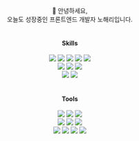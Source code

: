 <div align='center'>
 
<!-- ![header](https://capsule-render.vercel.app/api?type=waving&color=auto&height=250&section=header&text=YES!%20HAERi&fontSize=45&fontColor=232F3E) -->
 
 <br />
 👋 안녕하세요, <br />
 오늘도 성장중인 프론트엔드 개발자 노해리입니다.
 <br />
 <br />

<!--
**yesharry/yesharry** is a ✨ _special_ ✨ repository because its `README.md` (this file) appears on your GitHub profile.

Here are some ideas to get you started:

- 🔭 I’m currently working on ...
- 🌱 I’m currently learning ...
- 👯 I’m looking to collaborate on ...
- 🤔 I’m looking for help with ...
- 💬 Ask me about ...
- 📫 How to reach me: ...
- 😄 Pronouns: ...
- ⚡ Fun fact: ...
-->


#### Skills
 <img src="https://img.shields.io/badge/HTML5-E34F26?style=flat&logo=HTML5&logoColor=white"/> 
 <img src="https://img.shields.io/badge/CSS3-1572B6?style=flat&logo=CSS3&logoColor=white"/> 
 <img src="https://img.shields.io/badge/JavaScript-F7DF1E?style=flat&logo=JavaScript&logoColor=black"/> 
 <img src="https://img.shields.io/badge/TypeScript-3178C6?style=flat&logo=TypeScript&logoColor=white"/> 
 <img src="https://img.shields.io/badge/React-61DAFB?style=flat&logo=React&logoColor=black"/> 
 <br /> 
 <img src="https://img.shields.io/badge/Sass-CC6699?style=flat&logo=Sass&logoColor=white"/> 
 <img src="https://img.shields.io/badge/Styled Components-DB7093?style=flat&logo=Styled-Components&logoColor=white"/> 
 <img src="https://img.shields.io/badge/Tailwind CSS-06B6D4?style=flat&logo=Tailwind CSS&logoColor=white"/>
<!--  <img src="https://img.shields.io/badge/Prettier-F7B93E?style=flat&logo=Prettier&logoColor=black"/> -->
<!--  <img src="https://img.shields.io/badge/ESLint-4B32C3?style=flat&logo=ESLint&logoColor=white"/> -->
 <br />
<!--  <img src="https://img.shields.io/badge/Axios-5A29E4?style=flat&logo=Axios&logoColor=white"/> -->
 <img src="https://img.shields.io/badge/npm-CB3837?style=flat&logo=npm&logoColor=white"/>
 <img src="https://img.shields.io/badge/yarn-2C8EBB?style=flat&logo=yarn&logoColor=white"/>

 <br />
 <br />
 
#### Tools
 <img src="https://img.shields.io/badge/Visual Studio Code-007ACC?style=flat&logo=Visual Studio Code&logoColor=white"/>
 <img src="https://img.shields.io/badge/Git-F05032?style=flat&logo=Git&logoColor=white"/> 
 <img src="https://img.shields.io/badge/GitHub-181717?style=flat&logo=GitHub&logoColor=white"/> 
 <br />
 <img src="https://img.shields.io/badge/Slack-4A154B?style=flat&logo=Slack&logoColor=white"/>  
 <img src="https://img.shields.io/badge/Discord-5865F2?style=flat&logo=Discord&logoColor=white"/> 
 <img src="https://img.shields.io/badge/Microsoft Teams-6264A7?style=flat&logo=Microsoft Teams&logoColor=white"/>
 <br />
 <img src="https://img.shields.io/badge/Notion-000000?style=flat&logo=Notion&logoColor=white"/>
 <img src="https://img.shields.io/badge/Figma-F24E1E?style=flat&logo=Figma&logoColor=white"/>
 <img src="https://img.shields.io/badge/Trello-0052CC?style=flat&logo=Trello&logoColor=white"/>
 <img src="https://img.shields.io/badge/Jira-0052CC?style=flat&logo=Jira&logoColor=white"/>

 <br />
 <br />
 <br />
 <br />
 
<!-- [![Hits](https://hits.seeyoufarm.com/api/count/incr/badge.svg?url=https%3A%2F%2Fgithub.com%2Fyesharry&count_bg=%23F9C730&title_bg=%23555555&icon=&icon_color=%23E7E7E7&title=hits&edge_flat=false)](https://hits.seeyoufarm.com) -->

</div>

